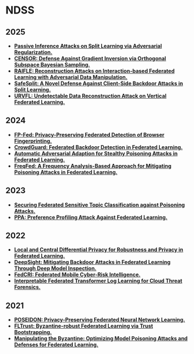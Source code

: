 # NDSS

## 2025

- **[Passive Inference Attacks on Split Learning via Adversarial Regularization.](https://arxiv.org/pdf/2310.10483)**
- **[CENSOR: Defense Against Gradient Inversion via Orthogonal Subspace Bayesian Sampling.](https://kaiyuanzhang.com/publications/NDSS25_Censor.pdf)**
- **[RAIFLE: Reconstruction Attacks on Interaction-based Federated Learning with Adversarial Data Manipulation.](https://arxiv.org/pdf/2310.19163)**
- **[SafeSplit: A Novel Defense Against Client-Side Backdoor Attacks in Split Learning.](https://arxiv.org/pdf/2501.06650)**
- **[URVFL: Undetectable Data Reconstruction Attack on Vertical Federated Learning.](https://arxiv.org/pdf/2404.19582)**

## 2024

- **[FP-Fed: Privacy-Preserving Federated Detection of Browser Fingerprinting.](https://www.ndss-symposium.org/wp-content/uploads/2024-360-paper.pdf)**
- **[CrowdGuard: Federated Backdoor Detection in Federated Learning.](https://www.ndss-symposium.org/wp-content/uploads/2024-233-paper.pdf)**
- **[Automatic Adversarial Adaption for Stealthy Poisoning Attacks in Federated Learning.](https://www.ndss-symposium.org/wp-content/uploads/2024-1366-paper.pdf)**
- **[FreqFed: A Frequency Analysis-Based Approach for Mitigating Poisoning Attacks in Federated Learning.](https://www.ndss-symposium.org/wp-content/uploads/2024-620-paper.pdf)**

## 2023

- **[Securing Federated Sensitive Topic Classification against Poisoning Attacks.](https://www.ndss-symposium.org/ndss-paper/securing-federated-sensitive-topic-classification-against-poisoning-attacks/)**
- **[PPA: Preference Profiling Attack Against Federated Learning.](https://www.ndss-symposium.org/ndss-paper/ppa-preference-profiling-attack-against-federated-learning/)**

## 2022

- **[Local and Central Differential Privacy for Robustness and Privacy in Federated Learning.](https://arxiv.org/pdf/2009.03561)**
- **[DeepSight: Mitigating Backdoor Attacks in Federated Learning Through Deep Model Inspection.](https://arxiv.org/pdf/2201.00763.pdf)**
- **[FedCRI: Federated Mobile Cyber-Risk Intelligence.](https://www.ndss-symposium.org/wp-content/uploads/2022-153-paper.pdf)**
- **[Interpretable Federated Transformer Log Learning for Cloud Threat Forensics.](https://www.ndss-symposium.org/wp-content/uploads/2022-102-paper.pdf)**

## 2021

- **[POSEIDON: Privacy-Preserving Federated Neural Network Learning.](https://www.ndss-symposium.org/wp-content/uploads/ndss2021_6C-1_24119_paper.pdf)**
- **[FLTrust: Byzantine-robust Federated Learning via Trust Bootstrapping.](https://www.ndss-symposium.org/wp-content/uploads/ndss2021_6C-2_24434_paper.pdf)**
- **[Manipulating the Byzantine: Optimizing Model Poisoning Attacks and Defenses for Federated Learning.](https://www.ndss-symposium.org/wp-content/uploads/ndss2021_6C-2_24434_paper.pdf)**